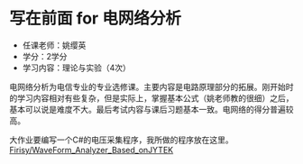 # 写在前面 for 电网络分析

* 任课老师：姚缨英
* 学分：2学分
* 学习内容：理论与实验（4次）

电网络分析为电信专业的专业选修课。主要内容是电路原理部分的拓展。刚开始时的学习内容相对有些复杂，但是实际上，掌握基本公式（姚老师教的很细）之后，基本可以说是难度不大。最后考试内容与课后习题基本一致。电网络的得分普遍较高。

大作业要编写一个C#的电压采集程序，我所做的程序放在这里。[Firisy/WaveForm_Analyzer_Based_onJYTEK](https://github.com/Firisy/WaveForm_Analyzer_Based_onJYTEK)
